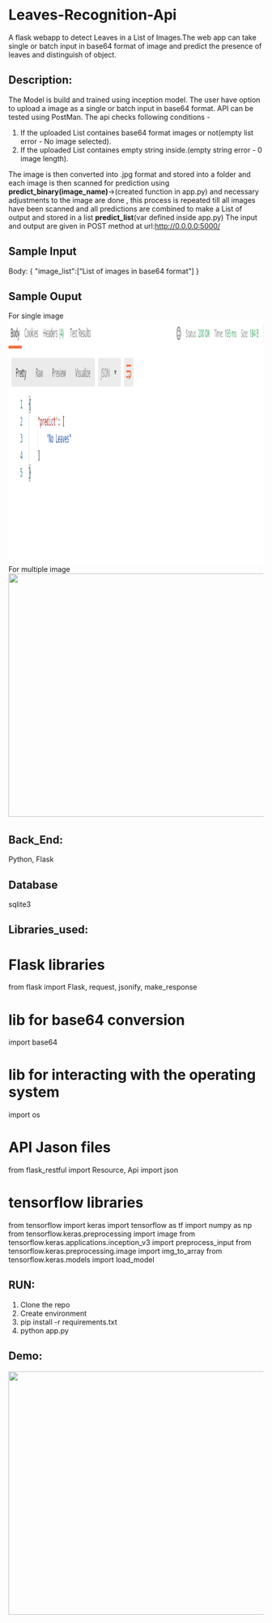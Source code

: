 # Leaves-Recognition-Api
A flask webapp to detect Leaves in a List of Images.The web app can take single or batch input in base64 format of image and predict the presence of leaves and distinguish of object. 

## Description: 
The Model is build and trained using inception model. The user have option to upload a image as a single or batch input in base64 format. API can be tested using PostMan. 
The api checks following conditions - 
1. If the uploaded List containes base64 format images or not(empty list error - No image selected).
2. If the uploaded List containes empty string inside.(empty string error - 0 image length).

The image is then converted into .jpg format and stored into a folder and each image is 
then scanned for prediction using <b>predict_binary(image_name)</b>->(created function in app.py) and necessary adjustments to the image are done , this process is repeated till all images have been scanned and all predictions are combined to make a List of output and stored in a list <b>predict_list</b>(var defined inside app.py)
The input and output are given in POST method at url:http://0.0.0.0:5000/

## Sample Input 
Body: {
"image_list":[“List of images in base64 format”]
}

## Sample Ouput
For single image
<img src="screenshots/Postman_single_image.png" width="900" height="480" />
For multiple image
<img src="screenshots/Post_12_image.png" width="900" height="480" />

## Back_End: 
Python, Flask  

## Database 
sqlite3

## Libraries_used: 

# Flask libraries
from flask import Flask, request, jsonify, make_response
# lib for base64 conversion
import base64
# lib for interacting with the operating system
import os
# API Jason files
from flask_restful import Resource, Api
import json
# tensorflow libraries
from tensorflow import keras
import tensorflow as tf
import numpy as np
from tensorflow.keras.preprocessing import image
from tensorflow.keras.applications.inception_v3 import preprocess_input
from tensorflow.keras.preprocessing.image import img_to_array
from tensorflow.keras.models import load_model
   

## RUN: 

1. Clone the repo   
2. Create environment  
3. pip install -r requirements.txt  
4. python app.py  


## Demo:  

<img src="assests/demo.gif" width="720" height="480" />
